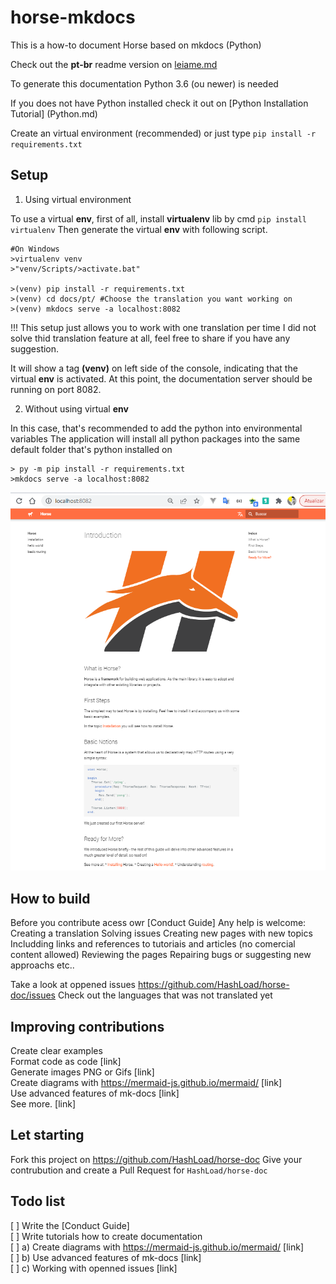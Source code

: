 # horse-mkdocs
This is a how-to document Horse based on mkdocs (Python)

Check out the **pt-br** readme version on [leiame.md](LEIAME.md)

To generate this documentation Python 3.6 (ou newer) is needed

If you does not have Python installed check it out on [Python Installation Tutorial] (Python.md)

Create an virtual environment (recommended) or just type `pip install -r requirements.txt`

## Setup

1. Using virtual environment

To use a virtual **env**, first of all, install **virtualenv** lib by cmd `pip install virtualenv`
Then generate the virtual **env** with following script.

```shell
#On Windows
>virtualenv venv
>"venv/Scripts/>activate.bat" 

>(venv) pip install -r requirements.txt
>(venv) cd docs/pt/ #Choose the translation you want working on
>(venv) mkdocs serve -a localhost:8082
```

!!! This setup just allows you to work with one translation per time
I did not solve thid translation feature at all, feel free to share if you have any suggestion. 

It will show a tag **(venv)** on left side of the console, indicating that the virtual **env** is activated.
At this point, the documentation server should be running on port 8082.

2. Without using virtual **env**

In this case, that's recommended to add the python into environmental variables
The application will install all python packages into the same default folder that's python installed on

```shell
> py -m pip install -r requirements.txt
>mkdocs serve -a localhost:8082
```

![](Screen.PNG)

## How to build

Before you contribute acess owr [Conduct Guide] 
Any help is welcome:
    Creating a translation
    Solving issues
    Creating new pages with new topics
    Includding links and references to tutoriais and articles (no comercial content allowed)
    Reviewing the pages
    Repairing bugs or suggesting new approachs
    etc..

Take a look at oppened issues https://github.com/HashLoad/horse-doc/issues
Check out the languages that was not translated yet

## Improving contributions

Create clear examples  
Format code as code [link]  
Generate images PNG or Gifs [link]  
Create diagrams with https://mermaid-js.github.io/mermaid/ [link]  
Use advanced features of mk-docs [link]  
See more. [link]  

## Let starting

Fork this project on https://github.com/HashLoad/horse-doc
Give your contrubution and create a Pull Request for `HashLoad/horse-doc`

## Todo list

[ ] Write the [Conduct Guide]   
[ ] Write tutorials how to create documentation  
[ ] a) Create diagrams with https://mermaid-js.github.io/mermaid/ [link]   
[ ] b) Use advanced features of mk-docs [link]    
[ ] c) Working with openned issues [link]    
